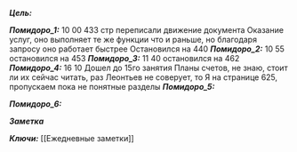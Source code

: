
***Цель:***  

***Помидоро_1:*** 10 00
433 стр
переписали движение документа Оказание услуг, оно выполняет те же функции что и раньше, но благодаря запросу оно работает быстрее
Остановился на 440
***Помидоро_2:*** 10 55
остановился на 453
***Помидоро_3:*** 11 40
остановился на 462
***Помидоро_4:*** 16 10
Дошел до 15го занятия
Планы счетов, не знаю, стоит ли их сейчас читать, раз Леонтьев не соверует, то
Я на странице 625, пропускаем пока не понятные разделы
***Помидоро_5:*** 

***Помидоро_6:*** 

***Заметка*** 


***Ключи:*** [[Ежедневные заметки]]